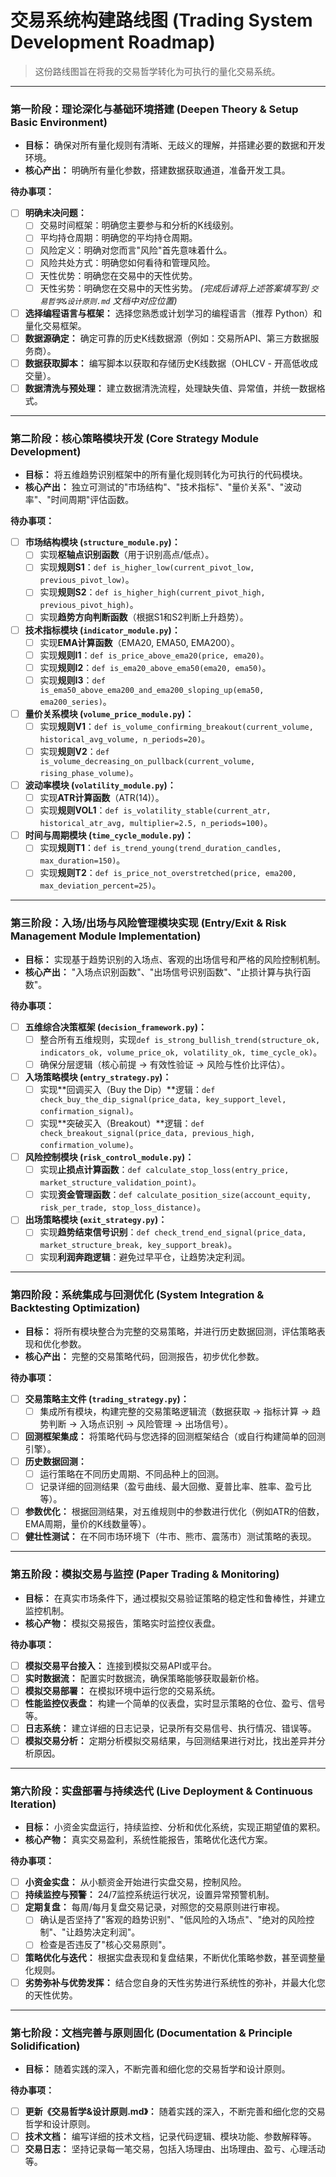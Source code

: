 # 交易系统构建路线图 (Trading System Development Roadmap)

> 这份路线图旨在将我的交易哲学转化为可执行的量化交易系统。

---

### **第一阶段：理论深化与基础环境搭建 (Deepen Theory & Setup Basic Environment)**
*   **目标：** 确保对所有量化规则有清晰、无歧义的理解，并搭建必要的数据和开发环境。
*   **核心产出：** 明确所有量化参数，搭建数据获取通道，准备开发工具。

**待办事项：**
- [ ] **明确未决问题：**
    - [ ] 交易时间框架：明确您主要参与和分析的K线级别。
    - [ ] 平均持仓周期：明确您的平均持仓周期。
    - [ ] 风险定义：明确对您而言"风险"首先意味着什么。
    - [ ] 风险共处方式：明确您如何看待和管理风险。
    - [ ] 天性优势：明确您在交易中的天性优势。
    - [ ] 天性劣势：明确您在交易中的天性劣势。
    *(完成后请将上述答案填写到 `交易哲学&设计原则.md` 文档中对应位置)*
- [ ] **选择编程语言与框架：** 选择您熟悉或计划学习的编程语言（推荐 Python）和量化交易框架。
- [ ] **数据源确定：** 确定可靠的历史K线数据源（例如：交易所API、第三方数据服务商）。
- [ ] **数据获取脚本：** 编写脚本以获取和存储历史K线数据（OHLCV - 开高低收成交量）。
- [ ] **数据清洗与预处理：** 建立数据清洗流程，处理缺失值、异常值，并统一数据格式。

---

### **第二阶段：核心策略模块开发 (Core Strategy Module Development)**
*   **目标：** 将五维趋势识别框架中的所有量化规则转化为可执行的代码模块。
*   **核心产出：** 独立可测试的"市场结构"、"技术指标"、"量价关系"、"波动率"、"时间周期"评估函数。

**待办事项：**
- [ ] **市场结构模块 (`structure_module.py`)：**
    - [ ] 实现**枢轴点识别函数**（用于识别高点/低点）。
    - [ ] 实现**规则S1**：`def is_higher_low(current_pivot_low, previous_pivot_low)`。
    - [ ] 实现**规则S2**：`def is_higher_high(current_pivot_high, previous_pivot_high)`。
    - [ ] 实现**趋势方向判断函数**（根据S1和S2判断上升趋势）。
- [ ] **技术指标模块 (`indicator_module.py`)：**
    - [ ] 实现**EMA计算函数**（EMA20, EMA50, EMA200）。
    - [ ] 实现**规则I1**：`def is_price_above_ema20(price, ema20)`。
    - [ ] 实现**规则I2**：`def is_ema20_above_ema50(ema20, ema50)`。
    - [ ] 实现**规则I3**：`def is_ema50_above_ema200_and_ema200_sloping_up(ema50, ema200_series)`。
- [ ] **量价关系模块 (`volume_price_module.py`)：**
    - [ ] 实现**规则V1**：`def is_volume_confirming_breakout(current_volume, historical_avg_volume, n_periods=20)`。
    - [ ] 实现**规则V2**：`def is_volume_decreasing_on_pullback(current_volume, rising_phase_volume)`。
- [ ] **波动率模块 (`volatility_module.py`)：**
    - [ ] 实现**ATR计算函数**（ATR(14)）。
    - [ ] 实现**规则VOL1**：`def is_volatility_stable(current_atr, historical_atr_avg, multiplier=2.5, n_periods=100)`。
- [ ] **时间与周期模块 (`time_cycle_module.py`)：**
    - [ ] 实现**规则T1**：`def is_trend_young(trend_duration_candles, max_duration=150)`。
    - [ ] 实现**规则T2**：`def is_price_not_overstretched(price, ema200, max_deviation_percent=25)`。

---

### **第三阶段：入场/出场与风险管理模块实现 (Entry/Exit & Risk Management Module Implementation)**
*   **目标：** 实现基于趋势识别的入场点、客观的出场信号和严格的风险控制机制。
*   **核心产出：** "入场点识别函数"、"出场信号识别函数"、"止损计算与执行函数"。

**待办事项：**
- [ ] **五维综合决策框架 (`decision_framework.py`)：**
    - [ ] 整合所有五维规则，实现`def is_strong_bullish_trend(structure_ok, indicators_ok, volume_price_ok, volatility_ok, time_cycle_ok)`。
    - [ ] 确保分层逻辑（核心前提 -> 有效性验证 -> 风险与性价比评估）。
- [ ] **入场策略模块 (`entry_strategy.py`)：**
    - [ ] 实现**回调买入（Buy the Dip）**逻辑：`def check_buy_the_dip_signal(price_data, key_support_level, confirmation_signal)`。
    - [ ] 实现**突破买入（Breakout）**逻辑：`def check_breakout_signal(price_data, previous_high, confirmation_volume)`。
- [ ] **风险控制模块 (`risk_control_module.py`)：**
    - [ ] 实现**止损点计算函数**：`def calculate_stop_loss(entry_price, market_structure_validation_point)`。
    - [ ] 实现**资金管理函数**：`def calculate_position_size(account_equity, risk_per_trade, stop_loss_distance)`。
- [ ] **出场策略模块 (`exit_strategy.py`)：**
    - [ ] 实现**趋势结束信号识别**：`def check_trend_end_signal(price_data, market_structure_break, key_support_break)`。
    - [ ] 实现**利润奔跑逻辑**：避免过早平仓，让趋势决定利润。

---

### **第四阶段：系统集成与回测优化 (System Integration & Backtesting Optimization)**
*   **目标：** 将所有模块整合为完整的交易策略，并进行历史数据回测，评估策略表现和优化参数。
*   **核心产出：** 完整的交易策略代码，回测报告，初步优化参数。

**待办事项：**
- [ ] **交易策略主文件 (`trading_strategy.py`)：**
    - [ ] 集成所有模块，构建完整的交易策略逻辑流（数据获取 -> 指标计算 -> 趋势判断 -> 入场点识别 -> 风险管理 -> 出场信号）。
- [ ] **回测框架集成：** 将策略代码与您选择的回测框架结合（或自行构建简单的回测引擎）。
- [ ] **历史数据回测：**
    - [ ] 运行策略在不同历史周期、不同品种上的回测。
    - [ ] 记录详细的回测结果（盈亏曲线、最大回撤、夏普比率、胜率、盈亏比等）。
- [ ] **参数优化：** 根据回测结果，对五维规则中的参数进行优化（例如ATR的倍数，EMA周期，量价的K线数量等）。
- [ ] **健壮性测试：** 在不同市场环境下（牛市、熊市、震荡市）测试策略的表现。

---

### **第五阶段：模拟交易与监控 (Paper Trading & Monitoring)**
*   **目标：** 在真实市场条件下，通过模拟交易验证策略的稳定性和鲁棒性，并建立监控机制。
*   **核心产物：** 模拟交易报告，策略实时监控仪表盘。

**待办事项：**
- [ ] **模拟交易平台接入：** 连接到模拟交易API或平台。
- [ ] **实时数据流：** 配置实时数据流，确保策略能够获取最新价格。
- [ ] **模拟交易部署：** 在模拟环境中运行您的交易系统。
- [ ] **性能监控仪表盘：** 构建一个简单的仪表盘，实时显示策略的仓位、盈亏、信号等。
- [ ] **日志系统：** 建立详细的日志记录，记录所有交易信号、执行情况、错误等。
- [ ] **模拟交易分析：** 定期分析模拟交易结果，与回测结果进行对比，找出差异并分析原因。

---

### **第六阶段：实盘部署与持续迭代 (Live Deployment & Continuous Iteration)**
*   **目标：** 小资金实盘运行，持续监控、分析和优化系统，实现正期望值的累积。
*   **核心产物：** 真实交易盈利，系统性能报告，策略优化迭代方案。

**待办事项：**
- [ ] **小资金实盘：** 从小额资金开始进行实盘交易，控制风险。
- [ ] **持续监控与预警：** 24/7监控系统运行状况，设置异常预警机制。
- [ ] **定期复盘：** 每周/每月复盘交易记录，对照您的交易原则进行审视。
    - [ ] 确认是否坚持了"客观的趋势识别"、"低风险的入场点"、"绝对的风险控制"、"让趋势决定利润"。
    - [ ] 检查是否违反了"核心交易原则"。
- [ ] **策略优化与迭代：** 根据实盘表现和复盘结果，不断优化策略参数，甚至调整量化规则。
- [ ] **劣势弥补与优势发挥：** 结合您自身的天性劣势进行系统性的弥补，并最大化您的天性优势。

---

### **第七阶段：文档完善与原则固化 (Documentation & Principle Solidification)**
*   **目标：** 随着实践的深入，不断完善和细化您的交易哲学和设计原则。

**待办事项：**
- [ ] **更新《交易哲学&设计原则.md》：** 随着实践的深入，不断完善和细化您的交易哲学和设计原则。
- [ ] **技术文档：** 编写详细的技术文档，记录代码逻辑、模块功能、参数解释等。
- [ ] **交易日志：** 坚持记录每一笔交易，包括入场理由、出场理由、盈亏、心理活动等。

